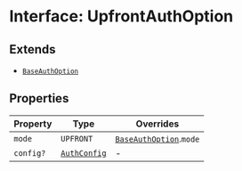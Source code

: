 # Interface: UpfrontAuthOption

## Extends

- [`BaseAuthOption`](base-auth-option/index.md)

## Properties

| Property | Type | Overrides |
| ------ | ------ | ------ |
| `mode` | `UPFRONT` | [`BaseAuthOption`](base-auth-option/index.md).`mode` |
| `config?` | [`AuthConfig`](auth-config.md) | - |
